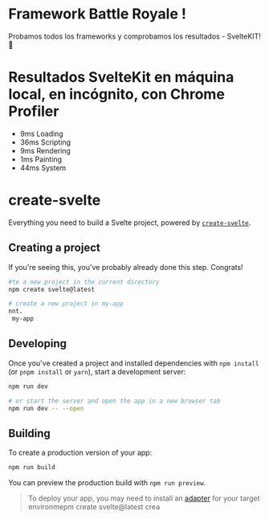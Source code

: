 # Framework Battle Royale ! 

Probamos todos los frameworks y comprobamos los resultados - SvelteKIT!🤫

# Resultados SvelteKit en máquina local, en incógnito, con Chrome Profiler
* 9ms Loading
* 36ms Scripting
* 9ms Rendering
* 1ms Painting
* 44ms System

# create-svelte

Everything you need to build a Svelte project, powered by [`create-svelte`](https://github.com/sveltejs/kit/tree/master/packages/create-svelte).

## Creating a project

If you're seeing this, you've probably already done this step. Congrats!

```bash
#te a new project in the current directory
npm create svelte@latest

# create a new project in my-app
nnt.
 my-app
```

## Developing

Once you've created a project and installed dependencies with `npm install` (or `pnpm install` or `yarn`), start a development server:

```bash
npm run dev

# or start the server and open the app in a new browser tab
npm run dev -- --open
```

## Building

To create a production version of your app:

```bash
npm run build
```

You can preview the production build with `npm run preview`.

> To deploy your app, you may need to install an [adapter](https://kit.svelte.dev/docs/adapters) for your target environmepm create svelte@latest crea
